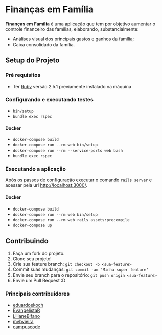 Finanças em Família
=======

**Finanças em Família** é uma aplicação que tem por objetivo aumentar o controle financeiro das famílias, elaborando, substancialmente:
- Análises visual dos principais gastos e ganhos da família;
- Caixa consolidado da família.


## Setup do Projeto

### Pré requisitos

 - Ter [Ruby](https://www.ruby-lang.org) versão 2.5.1 previamente instalado na máquina

### Configurando e executando testes

 - `bin/setup`
 - `bundle exec rspec`

#### Docker
 - `docker-compose build`
 - `docker-compose run --rm web bin/setup`
 - `docker-compose run --rm --service-ports web bash`
 - `bundle exec rspec`

### Executando a aplicação

Após os passos de configuração executar o comando `rails server` e acessar pela
url [http://localhost:3000/](http://localhost:3000/).

#### Docker
 - `docker-compose build`
 - `docker-compose run --rm web bin/setup`
 - `docker-compose run --rm web rails assets:precompile`
 - `docker-compose up`

## Contribuindo
1. Faça um fork do projeto.
2. Clone seu projeto!
2. Crie sua feature branch: `git checkout -b <sua-feature>`
3. Commit suas mudanças: `git commit -am 'Minha super feature'`
4. Envie seu branch para o repositório: `git push origin <sua-feature>`
5. Envie um Pull Request :D

### Principais contribuidores
 - [eduardoekoch](https://github.com/eduardoekoch)
 - [EvangelistaR](https://github.com/EvangelistaR)
 - [LilianeBifano](https://github.com/LilianeBifano)
 - [mvbvieira](https://github.com/mvbvieira)
 - [campuscode](https://www.campuscode.com.br/)
